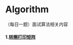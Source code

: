 # Algorithm
（每日一题）面试算法相关内容

#### 1.[转圈打印矩阵](https://github.com/NewGreatTeam/Algorithm/printmatrix.md)   ####

